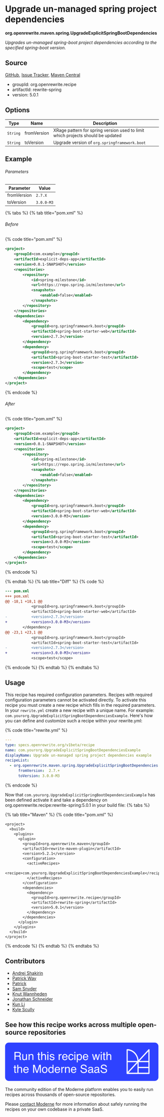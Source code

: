 # Upgrade un-managed spring project dependencies

**org.openrewrite.maven.spring.UpgradeExplicitSpringBootDependencies**

_Upgrades un-managed spring-boot project dependencies according to the specified spring-boot version._

## Source

[GitHub](https://github.com/openrewrite/rewrite-spring/blob/main/src/main/java/org/openrewrite/maven/spring/UpgradeExplicitSpringBootDependencies.java), [Issue Tracker](https://github.com/openrewrite/rewrite-spring/issues), [Maven Central](https://central.sonatype.com/artifact/org.openrewrite.recipe/rewrite-spring/5.0.1/jar)

* groupId: org.openrewrite.recipe
* artifactId: rewrite-spring
* version: 5.0.1

## Options

| Type | Name | Description |
| -- | -- | -- |
| `String` | fromVersion | XRage pattern for spring version used to limit which projects should be updated |
| `String` | toVersion | Upgrade version of `org.springframework.boot` |

## Example

###### Parameters
| Parameter | Value |
| -- | -- |
|fromVersion|`2.7.X`|
|toVersion|`3.0.0-M3`|


{% tabs %}
{% tab title="pom.xml" %}

###### Before
{% code title="pom.xml" %}
```xml
<project>
    <groupId>com.example</groupId>
    <artifactId>explicit-deps-app</artifactId>
    <version>0.0.1-SNAPSHOT</version>
    <repositories>
        <repository>
            <id>spring-milestone</id>
            <url>https://repo.spring.io/milestone</url>
            <snapshots>
                <enabled>false</enabled>
            </snapshots>
        </repository>
    </repositories>
    <dependencies>
        <dependency>
            <groupId>org.springframework.boot</groupId>
            <artifactId>spring-boot-starter-web</artifactId>
            <version>2.7.3</version>
        </dependency>
        <dependency>
            <groupId>org.springframework.boot</groupId>
            <artifactId>spring-boot-starter-test</artifactId>
            <version>2.7.3</version>
            <scope>test</scope>
        </dependency>
    </dependencies>
</project>
```
{% endcode %}

###### After
{% code title="pom.xml" %}
```xml
<project>
    <groupId>com.example</groupId>
    <artifactId>explicit-deps-app</artifactId>
    <version>0.0.1-SNAPSHOT</version>
    <repositories>
        <repository>
            <id>spring-milestone</id>
            <url>https://repo.spring.io/milestone</url>
            <snapshots>
                <enabled>false</enabled>
            </snapshots>
        </repository>
    </repositories>
    <dependencies>
        <dependency>
            <groupId>org.springframework.boot</groupId>
            <artifactId>spring-boot-starter-web</artifactId>
            <version>3.0.0-M3</version>
        </dependency>
        <dependency>
            <groupId>org.springframework.boot</groupId>
            <artifactId>spring-boot-starter-test</artifactId>
            <version>3.0.0-M3</version>
            <scope>test</scope>
        </dependency>
    </dependencies>
</project>
```
{% endcode %}

{% endtab %}
{% tab title="Diff" %}
{% code %}
```diff
--- pom.xml
+++ pom.xml
@@ -18,1 +18,1 @@
            <groupId>org.springframework.boot</groupId>
            <artifactId>spring-boot-starter-web</artifactId>
-           <version>2.7.3</version>
+           <version>3.0.0-M3</version>
        </dependency>
@@ -23,1 +23,1 @@
            <groupId>org.springframework.boot</groupId>
            <artifactId>spring-boot-starter-test</artifactId>
-           <version>2.7.3</version>
+           <version>3.0.0-M3</version>
            <scope>test</scope>
```
{% endcode %}
{% endtab %}
{% endtabs %}


## Usage

This recipe has required configuration parameters. Recipes with required configuration parameters cannot be activated directly. To activate this recipe you must create a new recipe which fills in the required parameters. In your `rewrite.yml` create a new recipe with a unique name. For example: `com.yourorg.UpgradeExplicitSpringBootDependenciesExample`.
Here's how you can define and customize such a recipe within your rewrite.yml:

{% code title="rewrite.yml" %}
```yaml
---
type: specs.openrewrite.org/v1beta/recipe
name: com.yourorg.UpgradeExplicitSpringBootDependenciesExample
displayName: Upgrade un-managed spring project dependencies example
recipeList:
  - org.openrewrite.maven.spring.UpgradeExplicitSpringBootDependencies:
      fromVersion:  2.7.+
      toVersion: 3.0.0-M3
```
{% endcode %}

Now that `com.yourorg.UpgradeExplicitSpringBootDependenciesExample` has been defined activate it and take a dependency on org.openrewrite.recipe:rewrite-spring:5.0.1 in your build file:
{% tabs %}

{% tab title="Maven" %}
{% code title="pom.xml" %}
```markup
<project>
  <build>
    <plugins>
      <plugin>
        <groupId>org.openrewrite.maven</groupId>
        <artifactId>rewrite-maven-plugin</artifactId>
        <version>5.2.1</version>
        <configuration>
          <activeRecipes>
            <recipe>com.yourorg.UpgradeExplicitSpringBootDependenciesExample</recipe>
          </activeRecipes>
        </configuration>
        <dependencies>
          <dependency>
            <groupId>org.openrewrite.recipe</groupId>
            <artifactId>rewrite-spring</artifactId>
            <version>5.0.1</version>
          </dependency>
        </dependencies>
      </plugin>
    </plugins>
  </build>
</project>
```
{% endcode %}
{% endtab %}
{% endtabs %}

## Contributors
* [Andrei Shakirin](andrei.shakirin@gmail.com)
* [Patrick Way](pway99@users.noreply.github.com)
* [Patrick](patway99@gmail.com)
* [Sam Snyder](sam@moderne.io)
* [Knut Wannheden](knut@moderne.io)
* [Jonathan Schneider](jkschneider@gmail.com)
* [Kun Li](122563761+kunli2@users.noreply.github.com)
* [Kyle Scully](scullykns@gmail.com)


## See how this recipe works across multiple open-source repositories

[![Moderne Link Image](/.gitbook/assets/ModerneRecipeButton.png)](https://app.moderne.io/recipes/org.openrewrite.maven.spring.UpgradeExplicitSpringBootDependencies)

The community edition of the Moderne platform enables you to easily run recipes across thousands of open-source repositories.

Please [contact Moderne](https://moderne.io/product) for more information about safely running the recipes on your own codebase in a private SaaS.

